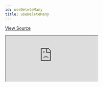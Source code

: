 ```yaml
---
id: useDeleteMany
title: useDeleteMany
---
```


[View Source](https://github.com/pankod/refine/tree/master/examples/table/useDeleteMany)

<iframe src="https://codesandbox.io/embed/refine-use-delete-many-example-qw1uv?autoresize=1&fontsize=14&theme=dark&view=preview"
  style={{width: "100%", height:"80vh", border: "0px", borderRadius: "8px", overflow:"hidden"}}
  title="refine-use-delete-many-example"
  allow="accelerometer; ambient-light-sensor; camera; encrypted-media; geolocation; gyroscope; hid; microphone; midi; payment; usb; vr; xr-spatial-tracking"
  sandbox="allow-forms allow-modals allow-popups allow-presentation allow-same-origin allow-scripts"
></iframe>